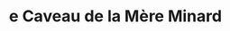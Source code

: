 ---
title: "e Caveau de la Mère Minard"
url: /saint-quentin-la-poterie/e-caveau-de-la-mere-minard/
shop: Wein
---